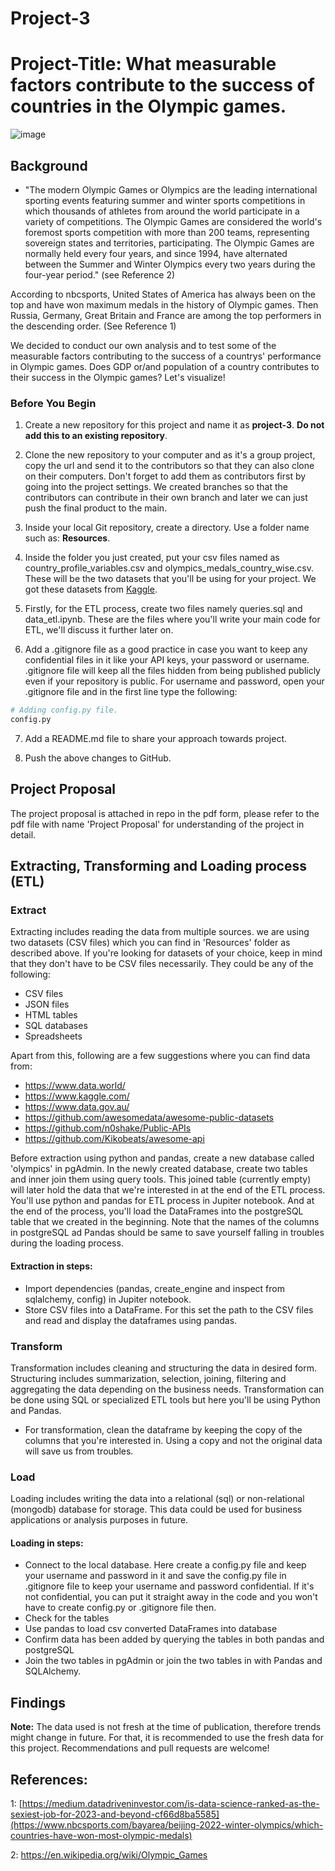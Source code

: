 # Project-3
# Project-Title: What measurable factors contribute to the success of countries in the Olympic games.

![image](https://statathlon.com/wp-content/uploads/2018/01/rio-de-janeiro-2016-summer-olympics-e1467812135773.png)


## Background

- "The modern Olympic Games or Olympics are the leading international sporting events featuring summer and winter sports competitions in which thousands of athletes from around the world participate in a variety of competitions. The Olympic Games are considered the world's foremost sports competition with more than 200 teams, representing sovereign states and territories, participating. The Olympic Games are normally held every four years, and since 1994, have alternated between the Summer and Winter Olympics every two years during the four-year period." (see Reference 2)

According to nbcsports, United States of America has always been on the top and have won maximum medals in the history of Olympic games. Then Russia, Germany, Great Britain and France are among the top performers in the descending order. (See Reference 1)

We decided to conduct our own analysis and to test some of the measurable factors contributing to the success of a countrys' performance in Olympic games. Does GDP or/and population of a country contributes to their success in the Olympic games? Let's visualize!

### Before You Begin

1. Create a new repository for this project and name it as **project-3**. 
   **Do not add this to an existing repository**.

2. Clone the new repository to your computer and as it's a group project, copy the url and send it to the contributors so that they can also clone on their computers. Don't forget to add them as contributors first by going into the project settings. We created branches so that the contributors can contribute in their own branch and later we can just push the final product to the main.

3. Inside your local Git repository, create a directory. Use a folder name such as: **Resources**.

4. Inside the folder you just created, put your csv files named as country_profile_variables.csv and olympics_medals_country_wise.csv. These will be the two datasets that you'll be using for your project. We got these datasets from [Kaggle](https://www.kaggle.com/).

5. Firstly, for the ETL process, create two files namely queries.sql and data_etl.ipynb. These are the files where you'll write your main code for ETL, we'll discuss it further later on.

6. Add a .gitignore file as a good practice in case you want to keep any confidential files in it like your API keys, your password or username. .gitignore file will keep all the files hidden from being published publicly even if your repository is public. For username and password, open your .gitignore file and in the first line type the following:

```python
# Adding config.py file.
config.py
```

7. Add a README.md file to share your approach towards project.

8. Push the above changes to GitHub.

## Project Proposal

The project proposal is attached in repo in the pdf form, please refer to the pdf file with name 'Project Proposal' for understanding of the project in detail.

## Extracting, Transforming and Loading process (ETL)

### Extract

Extracting includes reading the data from multiple sources. we are using two datasets (CSV files) which you can find in 'Resources' folder as described above. If you're looking for datasets of your choice, keep in mind that they don't have to be CSV files necessarily. They could be any of the following:
- CSV files
- JSON files
- HTML tables
- SQL databases
- Spreadsheets

Apart from this, following are a few suggestions where you can find data from:
- https://www.data.world/
- https://www.kaggle.com/
- https://www.data.gov.au/
- https://github.com/awesomedata/awesome-public-datasets
- https://github.com/n0shake/Public-APIs
- https://github.com/Kikobeats/awesome-api

Before extraction using python and pandas, create a new database called 'olympics' in pgAdmin. In the newly created database, create two tables and inner join them using query tools. This joined table (currently empty) will later hold the data that we're interested in at the end of the ETL process. You'll use python and pandas for ETL process in Jupiter notebook. And at the end of the process, you'll load the DataFrames into the postgreSQL table that we created in the beginning. Note that the names of the columns in postgreSQL ad Pandas should be same to save yourself falling in troubles during the loading process.

#### Extraction in steps:

- Import dependencies (pandas, create_engine and inspect from sqlalchemy, config) in Jupiter notebook.
- Store CSV files into a DataFrame. For this set the path to the CSV files and read and display the dataframes using pandas.


### Transform

Transformation includes cleaning and structuring the data in desired form. Structuring includes summarization, selection, joining, filtering and aggregating the data depending on the business needs. Transformation can be done using SQL or specialized ETL tools but here you'll be using Python and Pandas.

- For transformation, clean the dataframe by keeping the copy of the columns that you're interested in. Using a copy and not the original data will save us from troubles.


### Load

Loading includes writing the data into a relational (sql) or non-relational (mongodb) database for storage. This data could be used for business applications or analysis purposes in future.

#### Loading in steps:

- Connect to the local database. Here create a config.py file and keep your username and password in it and save the config.py file in .gitignore file to keep your username and password confidential. If it's not confidential, you can put it straight away in the code and you won't have to create config.py or .gitignore file then.
- Check for the tables
- Use pandas to load csv converted DataFrames into database 
- Confirm data has been added by querying the tables in both pandas and postgreSQL
- Join the two tables in pgAdmin or join the two tables in with Pandas and SQLAlchemy.


## Findings



**Note:** The data used is not fresh at the time of publication, therefore trends might change in future. For that, it is recommended to use the fresh data for this project. Recommendations and pull requests are welcome!
 
## References:
1: [https://medium.datadriveninvestor.com/is-data-science-ranked-as-the-sexiest-job-for-2023-and-beyond-cf66d8ba5585](https://www.nbcsports.com/bayarea/beijing-2022-winter-olympics/which-countries-have-won-most-olympic-medals)

2: https://en.wikipedia.org/wiki/Olympic_Games

